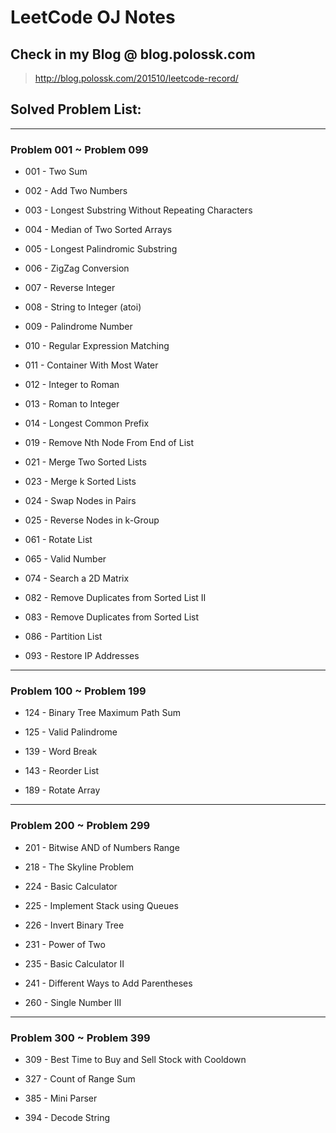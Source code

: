 # LeetCode OJ Notes

## Check in my Blog @ blog.polossk.com 
>http://blog.polossk.com/201510/leetcode-record/

## Solved Problem List:

---
### Problem 001 ~ Problem 099

* 001 - Two Sum
* 002 - Add Two Numbers
* 003 - Longest Substring Without Repeating Characters
* 004 - Median of Two Sorted Arrays
* 005 - Longest Palindromic Substring
* 006 - ZigZag Conversion
* 007 - Reverse Integer
* 008 - String to Integer (atoi)
* 009 - Palindrome Number

* 010 - Regular Expression Matching
* 011 - Container With Most Water
* 012 - Integer to Roman
* 013 - Roman to Integer
* 014 - Longest Common Prefix
* 019 - Remove Nth Node From End of List

* 021 - Merge Two Sorted Lists
* 023 - Merge k Sorted Lists
* 024 - Swap Nodes in Pairs
* 025 - Reverse Nodes in k-Group

* 061 - Rotate List
* 065 - Valid Number

* 074 - Search a 2D Matrix

* 082 - Remove Duplicates from Sorted List II
* 083 - Remove Duplicates from Sorted List
* 086 - Partition List

* 093 - Restore IP Addresses

---
### Problem 100 ~ Problem 199

* 124 - Binary Tree Maximum Path Sum
* 125 - Valid Palindrome

* 139 - Word Break

* 143 - Reorder List

* 189 - Rotate Array

---
### Problem 200 ~ Problem 299

* 201 - Bitwise AND of Numbers Range

* 218 - The Skyline Problem

* 224 - Basic Calculator
* 225 - Implement Stack using Queues
* 226 - Invert Binary Tree

* 231 - Power of Two
* 235 - Basic Calculator II

* 241 - Different Ways to Add Parentheses

* 260 - Single Number III

---
### Problem 300 ~ Problem 399

* 309 - Best Time to Buy and Sell Stock with Cooldown

* 327 - Count of Range Sum

* 385 - Mini Parser

* 394 - Decode String